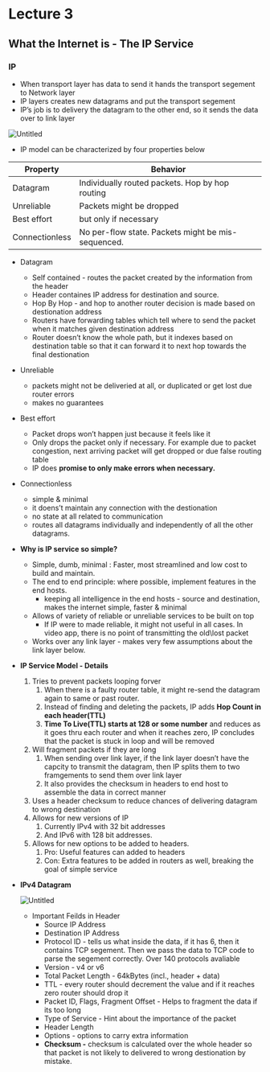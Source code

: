 # Lecture 3

## What the Internet is - The IP Service

### IP

- When transport layer has data to send it hands the transport segement to Network layer
- IP layers creates new datagrams and put the transport segement
- IP’s job is to delivery the datagram to the other end, so it sends the data over to link layer

![Untitled](Lecture%203%2041f4e33beafc47ae8d60ac69daf7ebc9/Untitled.png)

- IP model can be characterized by four properties below

| Property | Behavior |
| --- | --- |
| Datagram | Individually routed packets. Hop by hop routing |
| Unreliable | Packets might be dropped |
| Best effort | but only if necessary |
| Connectionless | No per-flow state. Packets might be mis-sequenced. |
- Datagram
    - Self contained - routes the packet created by the information from the header
    - Header containes IP address for destination and source.
    - Hop By Hop - and hop to another router decision is made based on destionation address
    - Routers have forwarding tables which tell where to send the packet when it matches given destination address
    - Router doesn’t know the whole path, but it indexes based on destination table so that it can forward it to next hop towards the final destionation
- Unreliable
    - packets might not be deliveried at all,  or duplicated or get lost due router errors
    - makes no guarantees
- Best effort
    - Packet drops won’t happen just because it feels like it
    - Only drops the packet only if necessary. For example due to packet congestion, next arriving packet will get dropped or due false routing table
    - IP does **promise to only make errors when necessary.**
- Connectionless
    - simple & minimal
    - it doens’t maintain any connection with the destionation
    - no state at all related to communication
    - routes all datagrams individually and independently of all the other datagrams.
    
- **Why is IP service so simple?**
    - Simple, dumb, minimal : Faster, most streamlined and low cost to build and maintain.
    - The end to end principle: where possible, implement features in the end hosts.
        - keeping all intelligence in the end hosts - source and destination, makes the internet simple, faster & minimal
    - Allows of variety of reliable or unreliable services to be built on top
        - If IP were to made reliable, it might not useful in all cases. In video app, there is no point of transmitting the old\lost packet
    - Works over any link layer - makes very few assumptions about the link layer below.

- **IP Service Model - Details**
    1. Tries to prevent packets looping forver
        1. When there is a faulty router table, it might re-send the datagram again to same or past router.
        2. Instead of finding and deleting the packets, IP adds **Hop Count in each header(TTL)**
        3. **Time To Live(TTL) starts at 128 or some number** and reduces as it goes thru each router and when it reaches zero, IP concludes that the packet is stuck in loop and will be removed
    2. Will fragment packets if they are long
        1. When sending over link layer, if the link layer doesn’t have the capcity to transmit the datagram, then IP splits them to two framgements to send them over link layer
        2. It also provides the checksum in headers to end host to assemble the data in correct manner
    3. Uses a header checksum to reduce chances of delivering datagram to wrong destination
    4. Allows for new versions of IP
        1. Currently IPv4 with 32 bit addresses
        2. And IPv6 with 128 bit addresses.
    5. Allows for new options to be added to headers.
        1. Pro: Useful features can added to headers
        2. Con: Extra features to be added in routers as well, breaking the goal of simple service

- **IPv4 Datagram**
    
    ![Untitled](Lecture%203%2041f4e33beafc47ae8d60ac69daf7ebc9/Untitled%201.png)
    
    - Important Feilds in Header
        - Source IP Address
        - Destination IP Address
        - Protocol ID - tells us what inside the data, if it has 6, then it contains TCP segement. Then we pass the data to TCP code to parse the segement correctly. Over 140 protocols avaliable
        - Version - v4 or v6
        - Total Packet Length - 64kBytes (incl., header  + data)
        - TTL - every router should decrement the value and if it reaches zero router should drop it
        - Packet ID, Flags, Fragment Offset - Helps to fragment the data if its too long
        - Type of Service  - Hint about the importance of the packet
        - Header Length
        - Options - options to carry extra information
        - **Checksum -** checksum is calculated over the whole header so that packet is not likely to delivered to wrong destionation by mistake.